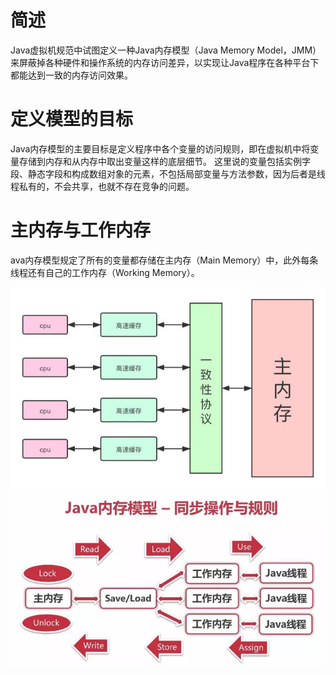 # 简述
Java虚拟机规范中试图定义一种Java内存模型（Java Memory Model，JMM）来屏蔽掉各种硬件和操作系统的内存访问差异，以实现让Java程序在各种平台下都能达到一致的内存访问效果。
# 定义模型的目标
Java内存模型的主要目标是定义程序中各个变量的访问规则，即在虚拟机中将变量存储到内存和从内存中取出变量这样的底层细节。
这里说的变量包括实例字段、静态字段和构成数组对象的元素，不包括局部变量与方法参数，因为后者是线程私有的，不会共享，也就不存在竞争的问题。
# 主内存与工作内存
ava内存模型规定了所有的变量都存储在主内存（Main Memory）中，此外每条线程还有自己的工作内存（Working Memory）。

![图片](../../public/10-图片/java内存模型1.jpg)
![图片](../../public/10-图片/java内存模型2.png)